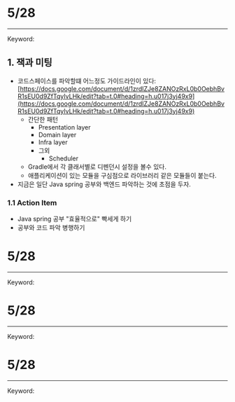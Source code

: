 # 5/28
---
Keyword:
## 1. 잭과 미팅
- 코드스페이스를 파악할떄 어느정도 가이드라인이 있다: [https://docs.google.com/document/d/1zrdIZJe8ZANOzRxL0b0OebhBvR1sEU0d9ZfTqyIvLHk/edit?tab=t.0#heading=h.u017j3yj49x9](https://docs.google.com/document/d/1zrdIZJe8ZANOzRxL0b0OebhBvR1sEU0d9ZfTqyIvLHk/edit?tab=t.0#heading=h.u017j3yj49x9)
	- 간단한 패턴
		- Presentation layer
		- Domain layer
		- Infra layer
		- 그외
			- Scheduler
	- Gradle에서 각 클래서별로 디펜던시 설정을 볼수 있다. 
	- 애플리케이션이 있는 모듈을 구심점으로 라이브러리 같은 모듈들이 붙는다. 
- 지금은 일단 Java spring 공부와 백엔드 파악하는 것에 초점을 두자.
### 1.1 Action Item
- Java spring 공부 "효율적으로" 빡세게 하기
- 공부와 코드 파악 병행하기







# 5/28
---
Keyword:
# 5/28
---
Keyword:

# 5/28
---
Keyword:
